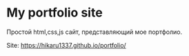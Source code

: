 # My portfolio site

Простой html,css,js сайт, представляющий мое портфолио.

Site: https://hikaru1337.github.io/portfolio/
